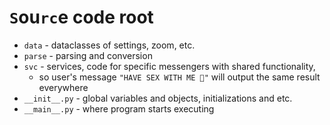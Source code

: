 # `S`ou`rc`e code root

- `data` - dataclasses of settings, zoom, etc.
- `parse` - parsing and conversion
- `svc` - services, code for specific messengers with shared functionality,
    - so user's message `"HAVE SEX WITH ME 🥺"` will output the same result everywhere
- `__init__.py` - global variables and objects, initializations and etc.
- `__main__.py` - where program starts executing

